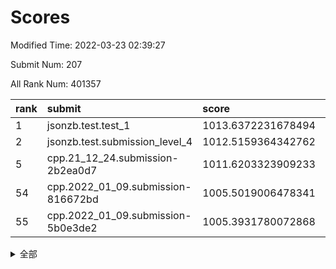 # Scores

Modified Time: 2022-03-23 02:39:27

Submit Num: 207

All Rank Num: 401357

| rank |               submit               |       score        |       sigma        | pk_num |
| :--- | :--------------------------------- | :----------------- | :----------------- | :----- |
| 1    | jsonzb.test.test_1                 | 1013.6372231678494 | 0.8112642407985432 | 7750   |
| 2    | jsonzb.test.submission_level_4     | 1012.5159364342762 | 0.8059926947102677 | 7754   |
| 5    | cpp.21_12_24.submission-2b2ea0d7   | 1011.6203323909233 | 0.778986305597631  | 7758   |
| 54   | cpp.2022_01_09.submission-816672bd | 1005.5019006478341 | 0.733222030180383  | 7757   |
| 55   | cpp.2022_01_09.submission-5b0e3de2 | 1005.3931780072868 | 0.7256000007241266 | 7757   |


<details>
<summary>全部</summary>

| rank |                 submit                 |       score        |       sigma        | pk_num |
| :--- | :------------------------------------- | :----------------- | :----------------- | :----- |
| 1    | jsonzb.test.test_1                     | 1013.6372231678494 | 0.8112642407985432 | 7750   |
| 2    | jsonzb.test.submission_level_4         | 1012.5159364342762 | 0.8059926947102677 | 7754   |
| 3    | gobigger.level_3.submission_level_3_40 | 1011.9726245565664 | 0.7964602173701499 | 7754   |
| 4    | gobigger.level_3.submission_level_3_33 | 1011.8682161942089 | 0.7882124626840494 | 7752   |
| 5    | cpp.21_12_24.submission-2b2ea0d7       | 1011.6203323909233 | 0.778986305597631  | 7758   |
| 6    | gobigger.level_3.submission_level_3_43 | 1011.3903691886308 | 0.7833704805107365 | 7756   |
| 7    | gobigger.level_3.submission_level_3_15 | 1011.3261640103009 | 0.7702967645333657 | 7755   |
| 8    | gobigger.level_3.submission_level_3_24 | 1011.3196702719875 | 0.7906214935781765 | 7755   |
| 9    | gobigger.level_3.submission_level_3_30 | 1011.1907840368834 | 0.7675232941627753 | 7759   |
| 10   | gobigger.level_3.submission_level_3_36 | 1011.0711284793091 | 0.7528223972897984 | 7757   |
| 11   | gobigger.level_3.submission_level_3_5  | 1010.7156697065902 | 0.755459892083915  | 7761   |
| 12   | gobigger.level_3.submission_level_3_39 | 1010.5871763854758 | 0.7710284367184139 | 7759   |
| 13   | gobigger.level_3.submission_level_3_29 | 1010.5833105862665 | 0.7373263503649352 | 7755   |
| 14   | gobigger.level_3.submission_level_3_14 | 1010.5077511023377 | 0.7629000255318639 | 7752   |
| 15   | gobigger.level_3.submission_level_3_3  | 1010.4731354782224 | 0.7757284093435799 | 7755   |
| 16   | gobigger.level_3.submission_level_3_34 | 1010.4483926874387 | 0.7807409828819529 | 7752   |
| 17   | gobigger.level_3.submission_level_3_48 | 1010.3170109694036 | 0.7533143096347586 | 7758   |
| 18   | gobigger.level_3.submission_level_3_26 | 1010.2830394320788 | 0.7649839818707347 | 7754   |
| 19   | gobigger.level_3.submission_level_3_18 | 1010.2796284446143 | 0.7627494633760201 | 7757   |
| 20   | gobigger.level_3.submission_level_3_10 | 1010.2620230367551 | 0.7503455641909558 | 7755   |
| 21   | gobigger.level_3.submission_level_3_49 | 1010.2601877414562 | 0.7538367578923268 | 7755   |
| 22   | gobigger.level_3.submission_level_3_44 | 1010.1843969755255 | 0.7700428095271238 | 7758   |
| 23   | gobigger.level_3.submission_level_3_16 | 1010.1018657759133 | 0.756708555188298  | 7759   |
| 24   | gobigger.level_3.submission_level_3_9  | 1010.019401333776  | 0.7716494683346604 | 7759   |
| 25   | gobigger.level_3.submission_level_3_47 | 1010.0190013320637 | 0.757151745417166  | 7757   |
| 26   | gobigger.level_3.submission_level_3_22 | 1009.980689550002  | 0.75620133333946   | 7756   |
| 27   | gobigger.level_3.submission_level_3_27 | 1009.9037663660123 | 0.7374754562256925 | 7761   |
| 28   | gobigger.level_3.submission_level_3_1  | 1009.8901830798934 | 0.7538915194844135 | 7754   |
| 29   | gobigger.level_3.submission_level_3_37 | 1009.8166184250671 | 0.7503665917266285 | 7760   |
| 30   | gobigger.level_3.submission_level_3_6  | 1009.7987021184109 | 0.7752334748681459 | 7755   |
| 31   | gobigger.level_3.submission_level_3_11 | 1009.7931873835656 | 0.7562030576150424 | 7752   |
| 32   | gobigger.level_3.submission_level_3_25 | 1009.787884368739  | 0.7500556430769296 | 7757   |
| 33   | gobigger.level_3.submission_level_3_41 | 1009.7173709839824 | 0.7582997279308157 | 7755   |
| 34   | gobigger.level_3.submission_level_3_4  | 1009.6966275393569 | 0.7514244886746573 | 7756   |
| 35   | gobigger.level_3.submission_level_3_0  | 1009.6469003831937 | 0.7328028404625194 | 7756   |
| 36   | gobigger.level_3.submission_level_3_19 | 1009.6344336569668 | 0.7653204304359639 | 7754   |
| 37   | gobigger.level_3.submission_level_3_46 | 1009.6002203651074 | 0.745677305600484  | 7754   |
| 38   | gobigger.level_3.submission_level_3_20 | 1009.5572775512471 | 0.7503193139770695 | 7754   |
| 39   | gobigger.level_3.submission_level_3_8  | 1009.4922537159417 | 0.7512399070361536 | 7756   |
| 40   | gobigger.level_3.submission_level_3_28 | 1009.4386049199563 | 0.7441547119265589 | 7759   |
| 41   | gobigger.level_3.submission_level_3_2  | 1009.3696715002774 | 0.7911589097676178 | 7757   |
| 42   | gobigger.level_3.submission_level_3_32 | 1009.3458351498846 | 0.7768141226484802 | 7755   |
| 43   | gobigger.level_3.submission_level_3_13 | 1009.206164086338  | 0.740721034699724  | 7752   |
| 44   | gobigger.level_3.submission_level_3_31 | 1009.2044894778004 | 0.7503400706105142 | 7760   |
| 45   | gobigger.level_3.submission_level_3_35 | 1009.1790836274795 | 0.7280828712796811 | 7756   |
| 46   | gobigger.level_3.submission_level_3_17 | 1009.1657056241603 | 0.7439889018292627 | 7753   |
| 47   | gobigger.level_3.submission_level_3_23 | 1008.9723339321156 | 0.748645490791508  | 7761   |
| 48   | gobigger.level_3.submission_level_3_42 | 1008.9379950109734 | 0.7772974298237154 | 7756   |
| 49   | gobigger.level_3.submission_level_3_7  | 1008.9110142449211 | 0.7541312713972589 | 7761   |
| 50   | gobigger.level_3.submission_level_3_45 | 1008.7648356770814 | 0.7443242062410673 | 7760   |
| 51   | gobigger.level_3.submission_level_3_38 | 1008.7579326370659 | 0.759681852378598  | 7751   |
| 52   | gobigger.level_3.submission_level_3_12 | 1008.7354660883376 | 0.7496001251446294 | 7758   |
| 53   | gobigger.level_3.submission_level_3_21 | 1008.5839206646278 | 0.7569733925340926 | 7755   |
| 54   | cpp.2022_01_09.submission-816672bd     | 1005.5019006478341 | 0.733222030180383  | 7757   |
| 55   | cpp.2022_01_09.submission-5b0e3de2     | 1005.3931780072868 | 0.7256000007241266 | 7757   |
| 56   | gobigger.level_1.submission_level_1_42 | 1004.7576315675071 | 0.7144192319133246 | 7754   |
| 57   | gobigger.level_1.submission_level_1_12 | 1004.7293734991352 | 0.7305169865090666 | 7759   |
| 58   | gobigger.level_1.submission_level_1_8  | 1004.4932958721586 | 0.7164477334210985 | 7755   |
| 59   | gobigger.level_1.submission_level_1_5  | 1004.456271817273  | 0.7206856211160816 | 7759   |
| 60   | gobigger.level_1.submission_level_1_33 | 1004.1551087055293 | 0.7135574267829566 | 7757   |
| 61   | gobigger.level_1.submission_level_1_26 | 1004.0635020701441 | 0.7189001137822653 | 7753   |
| 62   | gobigger.level_1.submission_level_1_15 | 1004.0410225518017 | 0.7282732802326235 | 7760   |
| 63   | gobigger.level_1.submission_level_1_7  | 1003.9936523344683 | 0.7167706390681478 | 7750   |
| 64   | gobigger.level_1.submission_level_1_27 | 1003.9389561315464 | 0.7236652895048505 | 7761   |
| 65   | gobigger.level_1.submission_level_1_32 | 1003.9147870555906 | 0.7183740710436138 | 7757   |
| 66   | gobigger.level_1.submission_level_1_44 | 1003.8765748639124 | 0.7274269258479468 | 7759   |
| 67   | gobigger.level_1.submission_level_1_13 | 1003.8630725223234 | 0.7097046722410655 | 7756   |
| 68   | gobigger.level_1.submission_level_1_29 | 1003.8059141716599 | 0.7126935300908842 | 7758   |
| 69   | gobigger.level_1.submission_level_1_23 | 1003.7009369154679 | 0.7175488707942669 | 7755   |
| 70   | gobigger.level_1.submission_level_1_30 | 1003.692183412718  | 0.7298372566655754 | 7748   |
| 71   | gobigger.level_1.submission_level_1_3  | 1003.667161131777  | 0.721490726985183  | 7754   |
| 72   | gobigger.level_1.submission_level_1_16 | 1003.5977806862711 | 0.7246981319861404 | 7757   |
| 73   | gobigger.level_1.submission_level_1_46 | 1003.5950905649162 | 0.7176554687150661 | 7750   |
| 74   | gobigger.level_1.submission_level_1_41 | 1003.5843734210088 | 0.705174484667645  | 7750   |
| 75   | gobigger.level_1.submission_level_1_28 | 1003.4646957981386 | 0.7133563274956991 | 7749   |
| 76   | gobigger.level_1.submission_level_1_2  | 1003.4343404913661 | 0.7097905413494544 | 7753   |
| 77   | gobigger.level_1.submission_level_1_20 | 1003.4311834682919 | 0.7233752641472653 | 7753   |
| 78   | gobigger.level_1.submission_level_1_19 | 1003.4258312490283 | 0.7076437337225582 | 7755   |
| 79   | gobigger.level_1.submission_level_1_22 | 1003.4147600855033 | 0.7171665798898933 | 7755   |
| 80   | gobigger.level_1.submission_level_1_35 | 1003.3842418227954 | 0.7239308368403777 | 7757   |
| 81   | gobigger.level_1.submission_level_1_34 | 1003.3516726744491 | 0.7149631215430501 | 7754   |
| 82   | gobigger.level_1.submission_level_1_40 | 1003.3087350231267 | 0.7166218396064641 | 7752   |
| 83   | gobigger.level_1.submission_level_1_1  | 1003.3031513454323 | 0.721164096070334  | 7754   |
| 84   | gobigger.level_1.submission_level_1_6  | 1003.2358632853807 | 0.7055481063951339 | 7759   |
| 85   | gobigger.level_1.submission_level_1_17 | 1003.2256108806675 | 0.7169701112552771 | 7755   |
| 86   | gobigger.level_1.submission_level_1_36 | 1003.1747128048204 | 0.7133743060284022 | 7756   |
| 87   | gobigger.level_1.submission_level_1_21 | 1003.0924040144216 | 0.7276180685374442 | 7754   |
| 88   | gobigger.level_1.submission_level_1_48 | 1003.0713527474229 | 0.7046789242621198 | 7757   |
| 89   | gobigger.level_1.submission_level_1_25 | 1002.982342222695  | 0.7178800278617141 | 7760   |
| 90   | gobigger.level_1.submission_level_1_9  | 1002.9580167900241 | 0.6995388349547869 | 7761   |
| 91   | gobigger.level_1.submission_level_1_38 | 1002.9482866891776 | 0.7266457493667403 | 7757   |
| 92   | gobigger.level_1.submission_level_1_47 | 1002.9452270322257 | 0.7218882736800972 | 7761   |
| 93   | gobigger.level_1.submission_level_1_14 | 1002.8165297904901 | 0.7149552341603241 | 7758   |
| 94   | gobigger.level_1.submission_level_1_39 | 1002.7752360544658 | 0.71162700300785   | 7760   |
| 95   | gobigger.level_1.submission_level_1_43 | 1002.7719317551916 | 0.7122436744390447 | 7753   |
| 96   | gobigger.level_1.submission_level_1_37 | 1002.7194888800361 | 0.7195826272660952 | 7757   |
| 97   | gobigger.level_1.submission_level_1_0  | 1002.6133994965596 | 0.7098631022604114 | 7753   |
| 98   | gobigger.level_1.submission_level_1_24 | 1002.5514481312637 | 0.7159552843871863 | 7753   |
| 99   | gobigger.level_1.submission_level_1_4  | 1002.3503996153353 | 0.7228695718790851 | 7755   |
| 100  | gobigger.level_1.submission_level_1_18 | 1002.317170370257  | 0.713931725827932  | 7757   |
| 101  | gobigger.level_1.submission_level_1_49 | 1002.2800248764593 | 0.7128166758893163 | 7760   |
| 102  | gobigger.level_1.submission_level_1_10 | 1002.1968276462203 | 0.7122610815468199 | 7750   |
| 103  | gobigger.level_1.submission_level_1_45 | 1002.1278339982612 | 0.707539465281717  | 7755   |
| 104  | gobigger.level_1.submission_level_1_11 | 1002.0745941908281 | 0.7157382201368423 | 7755   |
| 105  | gobigger.level_1.submission_level_1_31 | 1002.0607952580789 | 0.7145880127621459 | 7757   |
| 106  | gobigger.random.submission_random_2    | 997.323917397133   | 0.7079030840117743 | 7756   |
| 107  | gobigger.random.submission_random_47   | 997.1738323395622  | 0.7105264669514462 | 7754   |
| 108  | gobigger.random.submission_random_1    | 997.1717302838331  | 0.7000829462959568 | 7754   |
| 109  | gobigger.random.submission_random_10   | 997.1282831056925  | 0.7314494901679497 | 7754   |
| 110  | gobigger.random.submission_random_45   | 997.0536899117382  | 0.7174941662183225 | 7753   |
| 111  | gobigger.random.submission_random_19   | 996.8824487325778  | 0.7123935482304861 | 7761   |
| 112  | gobigger.random.submission_random_44   | 996.8759430145525  | 0.706971628928336  | 7757   |
| 113  | gobigger.random.submission_random_20   | 996.8014806095985  | 0.7101452662507101 | 7754   |
| 114  | gobigger.random.submission_random_41   | 996.7616192387515  | 0.7124753209098676 | 7751   |
| 115  | gobigger.random.submission_random_15   | 996.7558816258417  | 0.721294616803842  | 7756   |
| 116  | gobigger.random.submission_random_28   | 996.7437181542647  | 0.7172118409163081 | 7757   |
| 117  | gobigger.random.submission_random_32   | 996.6461879785478  | 0.7109929188027226 | 7757   |
| 118  | gobigger.random.submission_random_6    | 996.6412153356206  | 0.7098962073840551 | 7759   |
| 119  | gobigger.random.submission_random_8    | 996.5413139119314  | 0.712499984716263  | 7751   |
| 120  | gobigger.random.submission_random_21   | 996.5350825300358  | 0.7128898928656654 | 7757   |
| 121  | gobigger.random.submission_random_31   | 996.5225282466067  | 0.7079295929442493 | 7759   |
| 122  | gobigger.random.submission_random_43   | 996.4728101714043  | 0.7095152357431597 | 7746   |
| 123  | gobigger.random.submission_random_3    | 996.4293843564602  | 0.709740235326029  | 7753   |
| 124  | gobigger.random.submission_random_16   | 996.4206061879752  | 0.712721091804191  | 7754   |
| 125  | gobigger.random.submission_random_40   | 996.3638656720747  | 0.7162446728992158 | 7755   |
| 126  | gobigger.random.submission_random_4    | 996.2854529382685  | 0.7136016833314718 | 7757   |
| 127  | gobigger.random.submission_random_48   | 996.1785273193817  | 0.7409947989675326 | 7756   |
| 128  | gobigger.random.submission_random_49   | 996.0530531560308  | 0.6994745707617852 | 7755   |
| 129  | gobigger.random.submission_random_42   | 996.0364218299663  | 0.7148559206262045 | 7758   |
| 130  | gobigger.random.submission_random_27   | 995.9979269525265  | 0.7096781299248814 | 7760   |
| 131  | gobigger.random.submission_random_25   | 995.8898677221376  | 0.7065985217637685 | 7749   |
| 132  | gobigger.random.submission_random_9    | 995.8771300925645  | 0.704045206952233  | 7755   |
| 133  | gobigger.random.submission_random_29   | 995.8164276130514  | 0.7076908352627582 | 7755   |
| 134  | gobigger.random.submission_random_7    | 995.8148627485235  | 0.7110253180077091 | 7755   |
| 135  | gobigger.random.submission_random_39   | 995.7760993173762  | 0.7144461096370369 | 7753   |
| 136  | gobigger.random.submission_random_14   | 995.7539789131408  | 0.723942194062345  | 7752   |
| 137  | gobigger.random.submission_random_26   | 995.7519581844151  | 0.7124989032721057 | 7759   |
| 138  | gobigger.random.submission_random_22   | 995.7448275373234  | 0.7136500902093941 | 7756   |
| 139  | gobigger.random.submission_random_38   | 995.7244786938489  | 0.7128362585178416 | 7755   |
| 140  | gobigger.random.submission_random_36   | 995.7195350042991  | 0.7144157915456198 | 7758   |
| 141  | gobigger.random.submission_random_0    | 995.7149279512666  | 0.7068022107000089 | 7754   |
| 142  | gobigger.random.submission_random_12   | 995.5999259529008  | 0.7194018434112032 | 7756   |
| 143  | gobigger.random.submission_random_18   | 995.5922579508798  | 0.7158044249243373 | 7754   |
| 144  | gobigger.random.submission_random_35   | 995.5879105061473  | 0.7170405655314256 | 7757   |
| 145  | gobigger.random.submission_random_33   | 995.568880365078   | 0.7047670189784426 | 7753   |
| 146  | gobigger.random.submission_random_17   | 995.5429224159114  | 0.7086984935248827 | 7760   |
| 147  | gobigger.random.submission_random_13   | 995.5380403464833  | 0.727753375424473  | 7757   |
| 148  | gobigger.random.submission_random_46   | 995.5180857629363  | 0.7183074989941601 | 7755   |
| 149  | gobigger.random.submission_random_5    | 995.4119215724998  | 0.7238794515953655 | 7756   |
| 150  | gobigger.random.submission_random_24   | 995.3940571234406  | 0.7285604306987018 | 7755   |
| 151  | gobigger.random.submission_random_30   | 995.3470191975346  | 0.7245370713209677 | 7759   |
| 152  | gobigger.random.submission_random_11   | 995.1491985893575  | 0.7094656492188182 | 7756   |
| 153  | gobigger.random.submission_random_34   | 995.1147927834871  | 0.7294625941510547 | 7756   |
| 154  | gobigger.random.submission_random_23   | 994.4856228505453  | 0.7132938146722073 | 7757   |
| 155  | gobigger.random.submission_random_37   | 994.2926589809839  | 0.7228943853909614 | 7752   |
| 156  | gobigger.level_2.submission_level_2_3  | 994.1742054065802  | 0.7258560106135898 | 7760   |
| 157  | gobigger.level_2.submission_level_2_37 | 993.5814512771681  | 0.7276262255325622 | 7757   |
| 158  | gobigger.level_2.submission_level_2_2  | 993.5733682545949  | 0.7397593823633526 | 7750   |
| 159  | gobigger.level_2.submission_level_2_15 | 993.4060059051019  | 0.7364948489776482 | 7760   |
| 160  | gobigger.level_2.submission_level_2_41 | 993.3922495351333  | 0.7263743504534738 | 7753   |
| 161  | gobigger.level_2.submission_level_2_33 | 993.3706137274485  | 0.7425123550608274 | 7756   |
| 162  | gobigger.level_2.submission_level_2_7  | 993.1819083311589  | 0.7315479836219738 | 7753   |
| 163  | gobigger.level_2.submission_level_2_16 | 993.1438342526282  | 0.7367843019127035 | 7755   |
| 164  | gobigger.level_2.submission_level_2_19 | 993.0353675854144  | 0.7331509606204062 | 7754   |
| 165  | gobigger.level_2.submission_level_2_44 | 992.9766197695166  | 0.7329229942590475 | 7756   |
| 166  | gobigger.level_2.submission_level_2_13 | 992.8749952494392  | 0.7352007447288762 | 7758   |
| 167  | gobigger.level_2.submission_level_2_36 | 992.735625280592   | 0.7619076742190268 | 7755   |
| 168  | gobigger.level_2.submission_level_2_49 | 992.4776590979095  | 0.7468764159688226 | 7753   |
| 169  | gobigger.level_2.submission_level_2_23 | 992.4391194111771  | 0.7586001555136394 | 7749   |
| 170  | gobigger.level_2.submission_level_2_14 | 992.3926294324608  | 0.7583672001526979 | 7754   |
| 171  | gobigger.level_2.submission_level_2_26 | 992.3787376984094  | 0.7473226148725767 | 7759   |
| 172  | gobigger.level_2.submission_level_2_21 | 992.2656014884683  | 0.7240367391624556 | 7759   |
| 173  | gobigger.level_2.submission_level_2_4  | 992.2234028787879  | 0.7384739412010591 | 7752   |
| 174  | gobigger.level_2.submission_level_2_32 | 992.2160567787414  | 0.7552371106517665 | 7759   |
| 175  | gobigger.level_2.submission_level_2_45 | 992.1863266684219  | 0.7458074683568698 | 7755   |
| 176  | gobigger.level_2.submission_level_2_12 | 992.039061161279   | 0.7456833147641022 | 7760   |
| 177  | gobigger.level_2.submission_level_2_35 | 992.0335297973912  | 0.7398755313403367 | 7758   |
| 178  | gobigger.level_2.submission_level_2_24 | 992.0060042774993  | 0.7407535645617569 | 7755   |
| 179  | gobigger.level_2.submission_level_2_48 | 992.0029544246004  | 0.7242922252720055 | 7761   |
| 180  | gobigger.level_2.submission_level_2_47 | 991.9070013653625  | 0.725187790415639  | 7757   |
| 181  | gobigger.level_2.submission_level_2_10 | 991.8896107897955  | 0.7449566011635654 | 7754   |
| 182  | gobigger.level_2.submission_level_2_17 | 991.8762063720363  | 0.7540097034153506 | 7761   |
| 183  | gobigger.level_2.submission_level_2_39 | 991.8195444362397  | 0.7618296497537019 | 7758   |
| 184  | gobigger.level_2.submission_level_2_20 | 991.7244010292355  | 0.7552135223145217 | 7755   |
| 185  | gobigger.level_2.submission_level_2_46 | 991.7156581760466  | 0.7549182785631188 | 7755   |
| 186  | gobigger.level_2.submission_level_2_18 | 991.6824716446893  | 0.7517215542836551 | 7754   |
| 187  | gobigger.level_2.submission_level_2_29 | 991.6164018583802  | 0.7496245226518963 | 7757   |
| 188  | gobigger.level_2.submission_level_2_30 | 991.5809995871692  | 0.7442691264359804 | 7755   |
| 189  | gobigger.level_2.submission_level_2_25 | 991.5761929272591  | 0.7528923273079843 | 7752   |
| 190  | gobigger.level_2.submission_level_2_38 | 991.5655316867093  | 0.7432246678780523 | 7762   |
| 191  | gobigger.level_2.submission_level_2_34 | 991.5067972704722  | 0.7376909896241804 | 7752   |
| 192  | gobigger.level_2.submission_level_2_5  | 991.4444855116083  | 0.7478256818814178 | 7762   |
| 193  | gobigger.level_2.submission_level_2_42 | 991.3944582840193  | 0.7634380398182892 | 7754   |
| 194  | gobigger.level_2.submission_level_2_0  | 991.3662976843004  | 0.7440810574361629 | 7752   |
| 195  | gobigger.level_2.submission_level_2_31 | 991.1897832381716  | 0.7485571619992499 | 7756   |
| 196  | gobigger.level_2.submission_level_2_9  | 991.169572274449   | 0.7413534518267647 | 7755   |
| 197  | gobigger.level_2.submission_level_2_1  | 991.1147965532527  | 0.7422614743367411 | 7753   |
| 198  | gobigger.level_2.submission_level_2_40 | 991.1073562777167  | 0.7534824605149755 | 7759   |
| 199  | gobigger.level_2.submission_level_2_8  | 991.09833173963    | 0.7714945457447585 | 7762   |
| 200  | gobigger.level_2.submission_level_2_11 | 991.0227399469195  | 0.7579746925410543 | 7752   |
| 201  | gobigger.level_2.submission_level_2_22 | 991.0087841420584  | 0.7670204309888703 | 7757   |
| 202  | gobigger.level_2.submission_level_2_43 | 990.9768499437325  | 0.7442590531634045 | 7753   |
| 203  | gobigger.level_2.submission_level_2_6  | 990.9471957069676  | 0.7551769795626794 | 7751   |
| 204  | gobigger.level_2.submission_level_2_28 | 990.2529658841237  | 0.7816895244365802 | 7754   |
| 205  | gobigger.level_2.submission_level_2_27 | 990.0937723653558  | 0.7797615179408091 | 7753   |
| 206  | gobigger.none.submission_none_0        | 979.2406478146548  | 1.2368186066635505 | 7759   |
| 207  | gobigger.none.submission_none_1        | 976.1370784623576  | 1.4937783859253664 | 7757   |

</details>